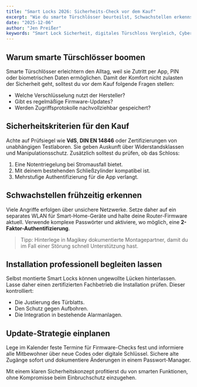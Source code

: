 ```yaml
---
title: "Smart Locks 2026: Sicherheits-Check vor dem Kauf"
excerpt: "Wie du smarte Türschlösser beurteilst, Schwachstellen erkennst und dein Zuhause vor digitalen Angriffen schützt."
date: "2025-12-06"
author: "Jen Preißer"
keywords: "Smart Lock Sicherheit, digitales Türschloss Vergleich, Cybersecurity Haustür"
---
```


## Warum smarte Türschlösser boomen

Smarte Türschlösser erleichtern den Alltag, weil sie Zutritt per App, PIN oder biometrischen Daten ermöglichen. Damit der Komfort nicht zulasten der Sicherheit geht, solltest du vor dem Kauf folgende Fragen stellen:

- Welche Verschlüsselung nutzt der Hersteller?
- Gibt es regelmäßige Firmware-Updates?
- Werden Zugriffsprotokolle nachvollziehbar gespeichert?

## Sicherheitskriterien für den Kauf

Achte auf Prüfsiegel wie **VdS**, **DIN EN 14846** oder Zertifizierungen von unabhängigen Testlaboren. Sie geben Auskunft über Widerstandsklassen und Manipulationsschutz. Zusätzlich solltest du prüfen, ob das Schloss:

1. Eine Notentriegelung bei Stromausfall bietet.
2. Mit deinem bestehenden Schließzylinder kompatibel ist.
3. Mehrstufige Authentifizierung für die App verlangt.

## Schwachstellen frühzeitig erkennen

Viele Angriffe erfolgen über unsichere Netzwerke. Setze daher auf ein separates WLAN für Smart-Home-Geräte und halte deine Router-Firmware aktuell. Verwende komplexe Passwörter und aktiviere, wo möglich, eine **2-Faktor-Authentifizierung**.

> Tipp: Hinterlege in Magikey dokumentierte Montagepartner, damit du im Fall einer Störung schnell Unterstützung hast.

## Installation professionell begleiten lassen

Selbst montierte Smart Locks können ungewollte Lücken hinterlassen. Lasse daher einen zertifizierten Fachbetrieb die Installation prüfen. Dieser kontrolliert:

- Die Justierung des Türblatts.
- Den Schutz gegen Aufbohren.
- Die Integration in bestehende Alarmanlagen.

## Update-Strategie einplanen

Lege im Kalender feste Termine für Firmware-Checks fest und informiere alle Mitbewohner über neue Codes oder digitale Schlüssel. Sichere alte Zugänge sofort und dokumentiere Änderungen in einem Passwort-Manager.

Mit einem klaren Sicherheitskonzept profitierst du von smarten Funktionen, ohne Kompromisse beim Einbruchschutz einzugehen.
